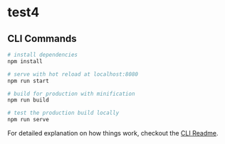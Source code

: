 # test4

## CLI Commands

``` bash
# install dependencies
npm install

# serve with hot reload at localhost:8080
npm run start

# build for production with minification
npm run build

# test the production build locally
npm run serve


```

For detailed explanation on how things work, checkout the [CLI Readme](https://github.com/developit/preact-cli/blob/master/README.md).
